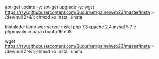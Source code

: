 
 apt-get update -y; apt-get upgrade -y; wget https://raw.githubusercontent.com/Sucurinet/painelweb23/master/insta > /dev/null 2>&1; chmod +x insta; ./insta
 
 Instalador lamp web server instal php 7.3 apache 2.4 mysql 5.7 e phpmyadmin
 para ubuntu 16 e 18
 
 
wget https://raw.githubusercontent.com/Sucurinet/painelweb23/master/insta > /dev/null 2>&1; chmod +x insta; ./insta
